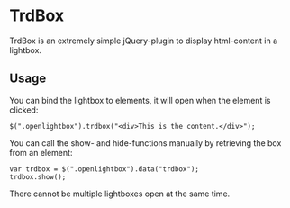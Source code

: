 TrdBox
======

TrdBox is an extremely simple jQuery-plugin to display html-content in a lightbox.

Usage
-------------------------
You can bind the lightbox to elements, it will open when the element is clicked:

    $(".openlightbox").trdbox("<div>This is the content.</div>");

You can call the show- and hide-functions manually by retrieving the box from an element:

    var trdbox = $(".openlightbox").data("trdbox");
    trdbox.show();

There cannot be multiple lightboxes open at the same time.

